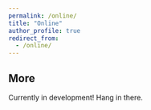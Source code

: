 ```yaml
---
permalink: /online/
title: "Online"
author_profile: true
redirect_from:
  - /online/
---
```


More
------
Currently in development! Hang in there.
